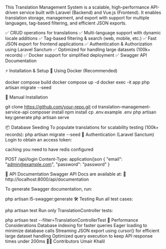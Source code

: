 This Translation Management System is a scalable, high-performance API-driven service built with Laravel (Backend) and Vue.js (Frontend). It enables translation storage, management, and export with support for multiple languages, tag-based filtering, and efficient JSON exports.


✅ CRUD operations for translations
✅ Multi-language support with dynamic locale additions
✅ Tag-based filtering & search (web, mobile, etc.)
✅ Fast JSON export for frontend applications
✅ Authentication & Authorization using Laravel Sanctum
✅ Optimized for handling large datasets (100k+ records)
✅ Docker support for simplified deployment
✅ Swagger API Documentation

⚡ Installation & Setup
🔹 Using Docker (Recommended)

docker compose build
docker compose up -d
docker exec -it app php artisan migrate --seed

🔹 Manual Installation

git clone https://github.com/your-repo.git
cd translation-management-service-api
composer install
npm install
cp .env.example .env
php artisan key:generate
php artisan serve


📦 Database Seeding
To populate translations for scalability testing (100k+ records):
php artisan migrate --seed
🔑 Authentication (Laravel Sanctum)
Login to obtain an access token:

caching 
you need to have redis configured


POST /api/login
Content-Type: application/json
{
   "email": "admin@example.com",
   "password": "password"
}

📖 API Documentation
Swagger API Docs are available at:
🔗 http://localhost:8000/api/documentation

To generate Swagger documentation, run:


php artisan l5-swagger:generate
🛠 Testing
Run all test cases:


php artisan test
Run only TranslationController tests:


php artisan test --filter=TranslationControllerTest
🚀 Performance Considerations
Database indexing for faster queries
Eager loading to minimize database calls
Streaming JSON export using cursor() for efficient large dataset handling
Optimized query execution to keep API response times under 200ms
👨‍💻 Contributors
Umair Khalil
